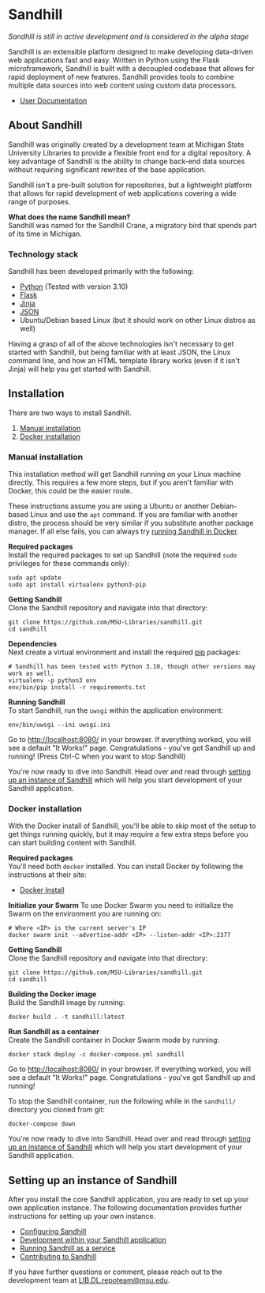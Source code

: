 Sandhill
========
*Sandhill is still in active development and is considered in the alpha stage*

Sandhill is an extensible platform designed to make developing data-driven web applications fast and easy. Written in Python using the Flask microframework, Sandhill is built with a decoupled codebase that allows for rapid deployment of new features. Sandhill provides tools to combine multiple data sources into web content using custom data processors. 

* [User Documentation](https://msu-libraries.github.io/sandhill/)

## About Sandhill
Sandhill was originally created by a development team at Michigan State University Libraries to provide a flexible front end for a digital repository. A key advantage of Sandhill is the ability to change back-end data sources without requiring significant rewrites of the base application.

Sandhill isn't a pre-built solution for repositories, but a lightweight platform that allows for rapid development of web applications covering a wide range of purposes.  

**What does the name Sandhill mean?**  
Sandhill was named for the Sandhill Crane, a migratory bird that spends part of its time in Michigan.

### Technology stack
Sandhill has been developed primarily with the following:

* [Python](https://www.python.org/about/) (Tested with version 3.10)
* [Flask](https://flask.palletsprojects.com/)
* [Jinja](https://jinja.palletsprojects.com/)
* [JSON](https://en.wikipedia.org/wiki/JSON)
* Ubuntu/Debian based Linux (but it should work on other Linux distros as well)

Having a grasp of all of the above technologies isn't necessary to get started with Sandhill, but being familiar with at least JSON, the Linux command line, and how an HTML template library works (even if it isn't Jinja) will help you get started with Sandhill.  

## Installation
There are two ways to install Sandhill.
 1. [Manual installation](#manual-installation)
 2. [Docker installation](#docker-installation)

### Manual installation
This installation method will get Sandhill running on your Linux machine directly. This requires a few more steps, but if you aren't familiar with Docker, this could be the easier route.  

These instructions assume you are using a Ubuntu or another Debian-based Linux and use the `apt` command. If you are familiar with another distro, the process should be very similar if you substitute another package manager. If all else fails, you can always try [running Sandhill in Docker](#docker-installation).

**Required packages**  
Install the required packages to set up Sandhill (note the required `sudo` privileges for these commands only):
```
sudo apt update
sudo apt install virtualenv python3-pip
```

**Getting Sandhill**  
Clone the Sandhill repository and navigate into that directory:
```
git clone https://github.com/MSU-Libraries/sandhill.git
cd sandhill
```

**Dependencies**  
Next create a virtual environment and install the required [pip](https://pip.pypa.io/en/stable/quickstart/) packages:
```
# Sandhill has been tested with Python 3.10, though other versions may work as well.
virtualenv -p python3 env
env/bin/pip install -r requirements.txt
```

**Running Sandhill**  
To start Sandhill, run the `uwsgi` within the application environment:
```
env/bin/uwsgi --ini uwsgi.ini
```
Go to [http://localhost:8080/](http://localhost:8080/) in your browser. If everything worked, you will see a default "It Works!" page. Congratulations - you've got Sandhill up and running! (Press Ctrl-C when you want to stop Sandhill)  

You're now ready to dive into Sandhill. Head over and read through [setting up an instance of Sandhill](#setting-up-an-instance-of-sandhill)
which will help you start development of your Sandhill application.  

### Docker installation
With the Docker install of Sandhill, you'll be able to skip most of the setup to get things
running quickly, but it may require a few extra steps before you can start building content
with Sandhill.  

**Required packages**  
You'll need both `docker` installed.
You can install Docker by following the instructions at their site:  
* [Docker Install](https://docs.docker.com/get-docker/)

**Initialize your Swarm**
To use Docker Swarm you need to initialize the Swarm on the environment you are running on:  
```
# Where <IP> is the current server's IP
docker swarm init --advertise-addr <IP> --listen-addr <IP>:2377

```

**Getting Sandhill**  
Clone the Sandhill repository and navigate into that directory:  
```
git clone https://github.com/MSU-Libraries/sandhill.git
cd sandhill
```

**Building the Docker image**  
Build the Sandhill image by running:  
```
docker build . -t sandhill:latest
```

**Run Sandhill as a container**  
Create the Sandhill container in Docker Swarm mode by running:  
```
docker stack deploy -c docker-compose.yml sandhill
```

Go to [http://localhost:8080/](http://localhost:8080/) in your browser. If everything worked, you will see a default "It Works!" page. Congratulations - you've got Sandhill up and running!  

To stop the Sandhill container, run the following while in the `sandhill/` directory you cloned from git:  
```
docker-compose down
```

You're now ready to dive into Sandhill. Head over and read through [setting up an instance of Sandhill](#setting-up-an-instance-of-sandhill)
which will help you start development of your Sandhill application.  

## Setting up an instance of Sandhill
After you install the core Sandhill application, you are ready to set up your own
application instance. The following documentation provides further instructions for setting up your own instance.  


* [Configuring Sandhill](docs/INSTANCE_SETUP.md)
* [Development within your Sandhill application](docs/DEV_GUIDE.md)
* [Running Sandhill as a service](docs/SERVICE_SETUP.md)
* [Contributing to Sandhill](CONTRIBUTING.md)

If you have further questions or comment, please reach out to the development
team at <a href="mailto:LIB.DL.repoteam@msu.edu">LIB.DL.repoteam@msu.edu</a>.  

